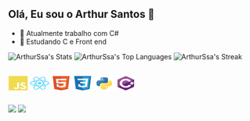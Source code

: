 ##  Olá, Eu sou o Arthur Santos 👋
- 🔭 Atualmente trabalho com C#
- 🌱 Estudando C e Front end

<div style="display: inline_block">

![ArthurSsa's Stats](https://github-readme-stats.vercel.app/api?username=ArthurSsa&theme=vision-friendly-dark&show_icons=true&hide_border=true&count_private=true)
![ArthurSsa's Top Languages](https://github-readme-stats.vercel.app/api/top-langs/?username=ArthurSsa&theme=vision-friendly-dark&show_icons=true&hide_border=true&layout=compact)
![ArthurSsa's Streak](https://github-readme-streak-stats.herokuapp.com/?user=ArthurSsa&theme=vision-friendly-dark&hide_border=true)

</div>

<div style="display: inline_block"><br>
  <img align="center" alt="Rafa-Js" height="30" width="40" src="https://raw.githubusercontent.com/devicons/devicon/master/icons/javascript/javascript-plain.svg">
  <img align="center" alt="Rafa-React" height="30" width="40" src="https://raw.githubusercontent.com/devicons/devicon/master/icons/react/react-original.svg">
  <img align="center" alt="Rafa-HTML" height="30" width="40" src="https://raw.githubusercontent.com/devicons/devicon/master/icons/html5/html5-original.svg">
  <img align="center" alt="Rafa-CSS" height="30" width="40" src="https://raw.githubusercontent.com/devicons/devicon/master/icons/css3/css3-original.svg">
  <img align="center" alt="Rafa-Python" height="30" width="40" src="https://raw.githubusercontent.com/devicons/devicon/master/icons/python/python-original.svg">
  <img align="center" alt="Rafa-Csharp" height="30" width="40" src="https://raw.githubusercontent.com/devicons/devicon/master/icons/csharp/csharp-original.svg">
</div>
  
  ##
 
<div> 
  <a href = "mailto:arthursantossampaio90@gmail.com"><img src="https://img.shields.io/badge/-Gmail-%23333?style=for-the-badge&logo=gmail&logoColor=white" target="_blank"></a>
  <a href=https://www.linkedin.com/in/arthur-santos-7ba234277/" target="_blank"><img src="https://img.shields.io/badge/-LinkedIn-%230077B5?style=for-the-badge&logo=linkedin&logoColor=white" target="_blank"></a> 
  
</div>
